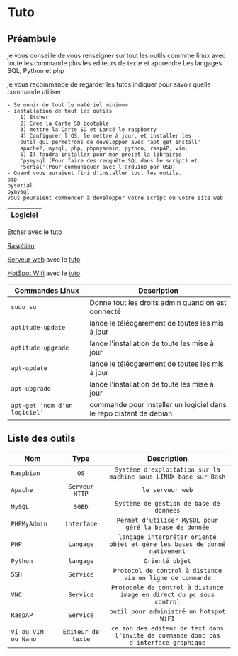 # Tuto

## Préambule

je vous conseille de vous renseigner sur tout les outils commme linux avec toute les commande plus les editeurs de texte et apprendre Les langages SQL, Python et php

je vous recommande de regarder les tutos indiquer pour savoir quelle commande utiliser

    - Se munir de tout le matériel minimum
    - installation de tout les outils
        1) Etcher
        2) Crée la Carte SD bootable
        3) mettre la Carte SD et Lancé le raspberry
        4) Configurer l'OS, le mettre à jour, et installer les
        outil qui permetrons de developper avec 'apt get install'
        apache2, mysql, php, phpmyadmin, python, raspAP, vim.
        5) Il faudra installer pour mon projet la librairie
        'pymysql'(Pour faire des reqquête SQL dans le script) et
        'Serial'(Pour communiquer avec l'arduino par USB)
    - Quand vous auraient fini d'installer tout les outils.
    pip
    pyserial
    pymysql
    Vous pouraient commencer à developper votre script ou votre site web  

| **Logiciel** |
|---|

[Etcher](https://etcher.io/) avec le [tuto](https://www.framboise314.fr/installation-de-raspbian-pour-le-raspberry-pi-sur-carte-micro-sd-avec-etcher/)

[Raspbian](https://raspbian-france.fr/telechargements/)

[Serveur web](https://www.google.fr/search?q=serveur+web&rlz=1C1CHBF_frFR810FR811&oq=serveur+web+&aqs=chrome..69i57j69i60j0l4.4090j0j7&sourceid=chrome&ie=UTF-8) avec le [tuto](https://www.framboise314.fr/installation-de-raspbian-pour-le-raspberry-pi-sur-carte-micro-sd-avec-etcher/)

[HotSpot Wifi](https://www.google.fr/search?q=hotspot+wifi+raspberry&rlz=1C1CHBF_frFR810FR811&oq=hotspot+wifi+&aqs=chrome.0.69i59j0j69i57j0l3.5718j0j7&sourceid=chrome&ie=UTF-8) avec le [tuto](https://raspbian-france.fr/creer-un-hotspot-wi-fi-en-moins-de-10-minutes-avec-la-raspberry-pi/)

| **Commandes Linux** | **Description** |
|---| --- |
| `sudo su` | Donne tout les droits admin quand on est connecté |
| `aptitude-update`| lance le télécgarement de toutes les mis à jour |
| `aptitude-upgrade`| lance l'installation de toute les mise à jour |
| `apt-update`| lance le télécgarement de toutes les mis à jour |
| `apt-upgrade`| lance l'installation de toute les mise à jour |
| `apt-get 'nom d'un logiciel'`| commande pour installer un logiciel dans le repo distant de debian |

## Liste des outils

| **Nom** | **Type** | **Description** |
| --- | :---: | :---: |
| `Raspbian` | `OS` | `Système d'exploitation sur la machine sous LINUX basé sur Bash` |
| `Apache` | `Serveur HTTP` | `le serveur web` |
| `MySQL` | `SGBD` | `Système de gestion de base de données` |
| `PHPMyAdmin` | `interface` | `Permet d'utiliser MySQL pour géré la baase de donnée` |
| `PHP` | `Langage` | `langage interpréter orienté objet et gère les bases de donné nativement` |
| `Python` | `langage` | `Orienté objet` |
| `SSH` | `Service` | `Protocol de control à distance via en ligne de commande` |
| `VNC` | `Service` | `Protocole de control à distance image en direct du pc sous control` |
| `RaspAP` | `Service` | `outil pour administré un hotspot WiFI` |
| `Vi ou VIM ou Nano` | `Editeur de texte` | `ce son des editeur de text dans l'invite de commande donc pas d'interface graphique` |